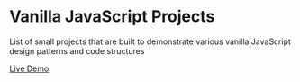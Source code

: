 # Vanilla JavaScript Projects

List of small projects that are built to demonstrate various vanilla JavaScript design patterns and code structures

[Live Demo]( https://augini.github.io/valinna-js-collection/) 
